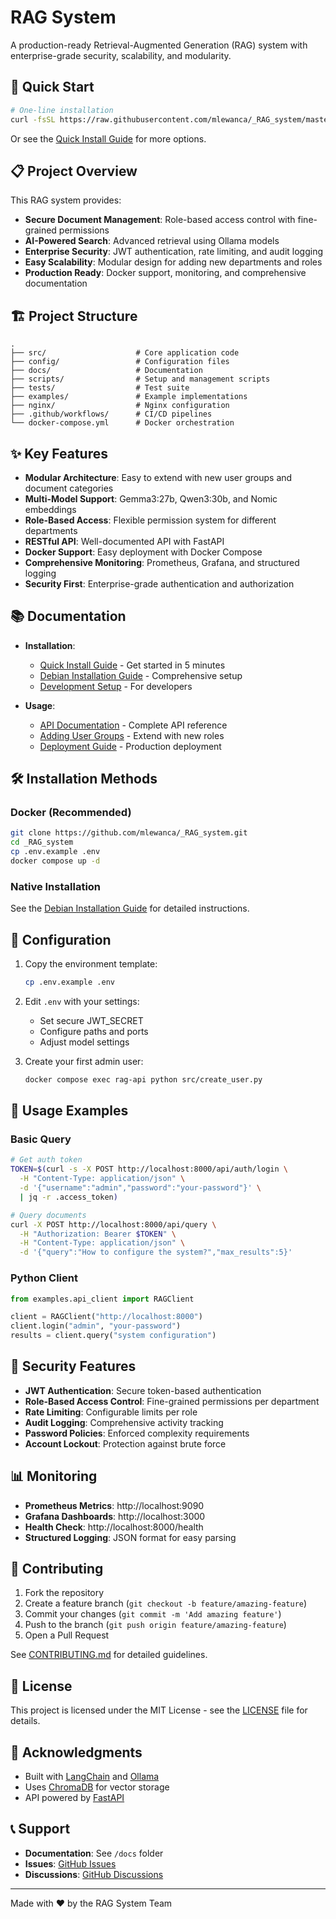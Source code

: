 # RAG System

A production-ready Retrieval-Augmented Generation (RAG) system with enterprise-grade security, scalability, and modularity.

## 🚀 Quick Start

```bash
# One-line installation
curl -fsSL https://raw.githubusercontent.com/mlewanca/_RAG_system/master/scripts/quick_install.sh | bash
```

Or see the [Quick Install Guide](docs/quick_install.md) for more options.

## 📋 Project Overview

This RAG system provides:
- **Secure Document Management**: Role-based access control with fine-grained permissions
- **AI-Powered Search**: Advanced retrieval using Ollama models
- **Enterprise Security**: JWT authentication, rate limiting, and audit logging
- **Easy Scalability**: Modular design for adding new departments and roles
- **Production Ready**: Docker support, monitoring, and comprehensive documentation

## 🏗️ Project Structure

```
.
├── src/                    # Core application code
├── config/                 # Configuration files
├── docs/                   # Documentation
├── scripts/                # Setup and management scripts
├── tests/                  # Test suite
├── examples/               # Example implementations
├── nginx/                  # Nginx configuration
├── .github/workflows/      # CI/CD pipelines
└── docker-compose.yml      # Docker orchestration
```

## ✨ Key Features

- **Modular Architecture**: Easy to extend with new user groups and document categories
- **Multi-Model Support**: Gemma3:27b, Qwen3:30b, and Nomic embeddings
- **Role-Based Access**: Flexible permission system for different departments
- **RESTful API**: Well-documented API with FastAPI
- **Docker Support**: Easy deployment with Docker Compose
- **Comprehensive Monitoring**: Prometheus, Grafana, and structured logging
- **Security First**: Enterprise-grade authentication and authorization

## 📚 Documentation

- **Installation**:
  - [Quick Install Guide](docs/quick_install.md) - Get started in 5 minutes
  - [Debian Installation Guide](docs/debian_installation_guide.md) - Comprehensive setup
  - [Development Setup](docs/development_setup.md) - For developers

- **Usage**:
  - [API Documentation](docs/api_documentation.md) - Complete API reference
  - [Adding User Groups](docs/adding_user_groups.md) - Extend with new roles
  - [Deployment Guide](docs/deployment_guide.md) - Production deployment

## 🛠️ Installation Methods

### Docker (Recommended)
```bash
git clone https://github.com/mlewanca/_RAG_system.git
cd _RAG_system
cp .env.example .env
docker compose up -d
```

### Native Installation
See the [Debian Installation Guide](docs/debian_installation_guide.md) for detailed instructions.

## 🔧 Configuration

1. Copy the environment template:
   ```bash
   cp .env.example .env
   ```

2. Edit `.env` with your settings:
   - Set secure JWT_SECRET
   - Configure paths and ports
   - Adjust model settings

3. Create your first admin user:
   ```bash
   docker compose exec rag-api python src/create_user.py
   ```

## 🚦 Usage Examples

### Basic Query
```bash
# Get auth token
TOKEN=$(curl -s -X POST http://localhost:8000/api/auth/login \
  -H "Content-Type: application/json" \
  -d '{"username":"admin","password":"your-password"}' \
  | jq -r .access_token)

# Query documents
curl -X POST http://localhost:8000/api/query \
  -H "Authorization: Bearer $TOKEN" \
  -H "Content-Type: application/json" \
  -d '{"query":"How to configure the system?","max_results":5}'
```

### Python Client
```python
from examples.api_client import RAGClient

client = RAGClient("http://localhost:8000")
client.login("admin", "your-password")
results = client.query("system configuration")
```

## 🔐 Security Features

- **JWT Authentication**: Secure token-based authentication
- **Role-Based Access Control**: Fine-grained permissions per department
- **Rate Limiting**: Configurable limits per role
- **Audit Logging**: Comprehensive activity tracking
- **Password Policies**: Enforced complexity requirements
- **Account Lockout**: Protection against brute force

## 📊 Monitoring

- **Prometheus Metrics**: http://localhost:9090
- **Grafana Dashboards**: http://localhost:3000
- **Health Check**: http://localhost:8000/health
- **Structured Logging**: JSON format for easy parsing

## 🤝 Contributing

1. Fork the repository
2. Create a feature branch (`git checkout -b feature/amazing-feature`)
3. Commit your changes (`git commit -m 'Add amazing feature'`)
4. Push to the branch (`git push origin feature/amazing-feature`)
5. Open a Pull Request

See [CONTRIBUTING.md](CONTRIBUTING.md) for detailed guidelines.

## 📝 License

This project is licensed under the MIT License - see the [LICENSE](LICENSE) file for details.

## 🙏 Acknowledgments

- Built with [LangChain](https://langchain.com/) and [Ollama](https://ollama.ai/)
- Uses [ChromaDB](https://www.trychroma.com/) for vector storage
- API powered by [FastAPI](https://fastapi.tiangolo.com/)

## 📞 Support

- **Documentation**: See `/docs` folder
- **Issues**: [GitHub Issues](https://github.com/mlewanca/_RAG_system/issues)
- **Discussions**: [GitHub Discussions](https://github.com/mlewanca/_RAG_system/discussions)

---

Made with ❤️ by the RAG System Team
